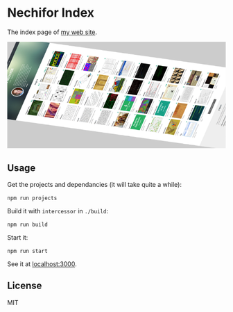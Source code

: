 # Nechifor Index

The index page of [my web site][ws].

![screenshot](screenshot.png)

## Usage

Get the projects and dependancies (it will take quite a while):

    npm run projects

Build it with `intercessor` in `./build`:

    npm run build

Start it:

    npm run start

See it at [localhost:3000](http://localhost:3000).

## License

MIT

[ws]: http://nechifor.net
